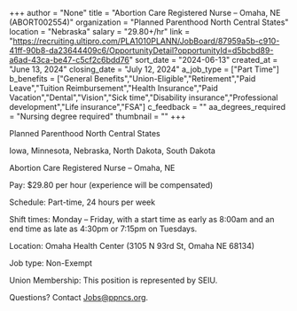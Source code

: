 +++
author = "None"
title = "Abortion Care Registered Nurse – Omaha, NE (ABORT002554)"
organization = "Planned Parenthood North Central States"
location = "Nebraska"
salary = "29.80+/hr"
link = "https://recruiting.ultipro.com/PLA1010PLANN/JobBoard/87959a5b-c910-41ff-90b8-da23644409c6/OpportunityDetail?opportunityId=d5bcbd89-a6ad-43ca-be47-c5cf2c6bdd76"
sort_date = "2024-06-13"
created_at = "June 13, 2024"
closing_date = "July 12, 2024"
a_job_type = ["Part Time"]
b_benefits = ["General Benefits","Union-Eligible","Retirement","Paid Leave","Tuition Reimbursement","Health Insurance","Paid Vacation","Dental","Vision","Sick time","Disability insurance","Professional development","Life insurance","FSA"]
c_feedback = ""
aa_degrees_required = "Nursing degree required"
thumbnail = ""
+++

Planned Parenthood North Central States

Iowa, Minnesota, Nebraska, North Dakota, South Dakota


Abortion Care Registered Nurse – Omaha, NE


Pay: $29.80 per hour (experience will be compensated)

Schedule: Part-time, 24 hours per week

Shift times: Monday – Friday, with a start time as early as 8:00am and an end time as late as 4:30pm or 7:15pm on Tuesdays.

Location: Omaha Health Center (3105 N 93rd St, Omaha NE 68134)

Job type: Non-Exempt

Union Membership: This position is represented by SEIU.

Questions? Contact Jobs@ppncs.org.